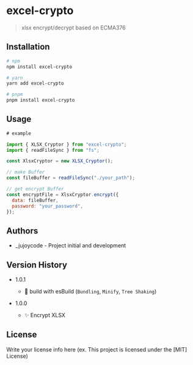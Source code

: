 # excel-crypto

> xlsx encrypt/decrypt based on ECMA376

## Installation

```bash
# npm
npm install excel-crypto

# yarn
yarn add excel-crypto

# pnpm
pnpm install excel-crypto
```

## Usage

```javascript
# example

import { XLSX_Cryptor } from "excel-crypto";
import { readFileSync } from "fs";

const XlsxCryptor = new XLSX_Cryptor();

// make Buffer
const fileBuffer = readFileSync("./your_path");

// get encrypt Buffer
const encryptFile = XlsxCryptor.encrypt({
  data: fileBuffer,
  password: "your_password",
});
```

## Authors

- \_jujoycode - Project initial and development

## Version History

- 1.0.1

  - 🔨 build with esBuild (`Bundling`, `Minify`, `Tree Shaking`)

- 1.0.0
  - ✨ Encrypt XLSX

## License

Write your license info here (ex. This project is licensed under the [MIT] License)
